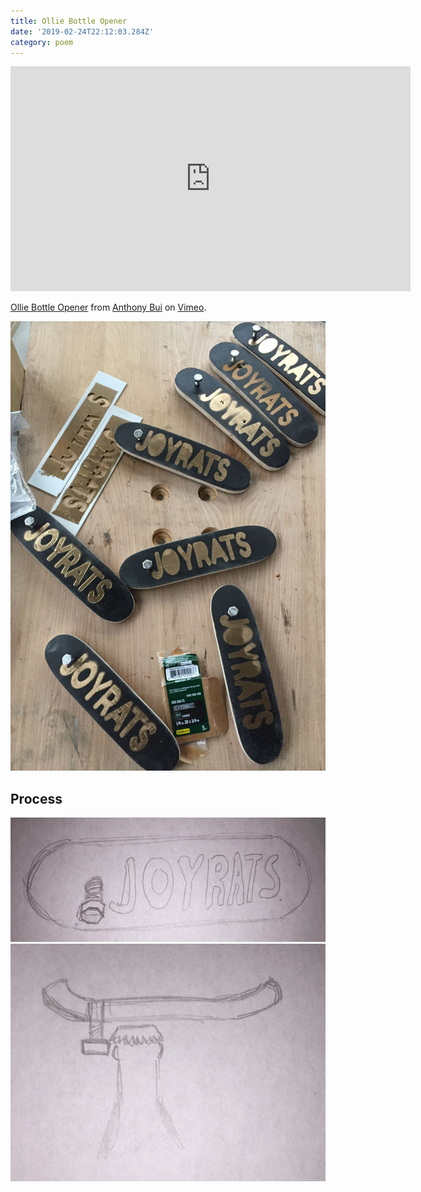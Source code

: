 ```yaml
---
title: Ollie Bottle Opener
date: '2019-02-24T22:12:03.284Z'
category: poem
---
```


<iframe src="https://player.vimeo.com/video/321398369" width="640" height="360" frameborder="0" webkitallowfullscreen mozallowfullscreen allowfullscreen></iframe>
<p><a href="https://vimeo.com/321398369">Ollie Bottle Opener</a> from <a href="https://vimeo.com/buoydontfloat">Anthony Bui</a> on <a href="https://vimeo.com">Vimeo</a>.</p>

![sketch](./90-bottle-openers.jpg)

Process
-------

![sketch](./bottle-opener01.png)
![sketch](./bottle-opener02.png)
